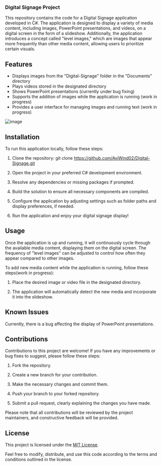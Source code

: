 ### Digital Signage Project

This repository contains the code for a Digital Signage application developed in C#. The application is designed to display a variety of media content, including images, PowerPoint presentations, and videos, on a digital screen in the form of a slideshow. Additionally, the application introduces a concept called "level images," which are images that appear more frequently than other media content, allowing users to prioritize certain visuals.

## Features

- Displays images from the "Digital-Signage" folder in the "Documents" directory
- Plays videos stored in the designated directory
- Shows PowerPoint presentations (currently under bug fixing)
- Supports the addition of images while the application is running (work in progress)
- Provides a user interface for managing images and running text (work in progress)

![image](https://github.com/AviWind02/Digital-Signage/assets/59033172/045b4992-f1f1-4575-8399-aeb719c456f5)


## Installation

To run this application locally, follow these steps:

1. Clone the repository: git clone https://github.com/AviWind02/Digital-Signage.git

2. Open the project in your preferred C# development environment.

3. Resolve any dependencies or missing packages if prompted.

4. Build the solution to ensure all necessary components are compiled.

5. Configure the application by adjusting settings such as folder paths and display preferences, if needed.

6. Run the application and enjoy your digital signage display!

## Usage

Once the application is up and running, it will continuously cycle through the available media content, displaying them on the digital screen. The frequency of "level images" can be adjusted to control how often they appear compared to other images.

To add new media content while the application is running, follow these steps(work in progress):

1. Place the desired image or video file in the designated directory.

2. The application will automatically detect the new media and incorporate it into the slideshow.

## Known Issues

Currently, there is a bug affecting the display of PowerPoint presentations.

## Contributions

Contributions to this project are welcome! If you have any improvements or bug fixes to suggest, please follow these steps:

1. Fork the repository.

2. Create a new branch for your contribution.

3. Make the necessary changes and commit them.

4. Push your branch to your forked repository.

5. Submit a pull request, clearly explaining the changes you have made.

Please note that all contributions will be reviewed by the project maintainers, and constructive feedback will be provided.

## License

This project is licensed under the [MIT License](LICENSE).

Feel free to modify, distribute, and use this code according to the terms and conditions outlined in the license.
